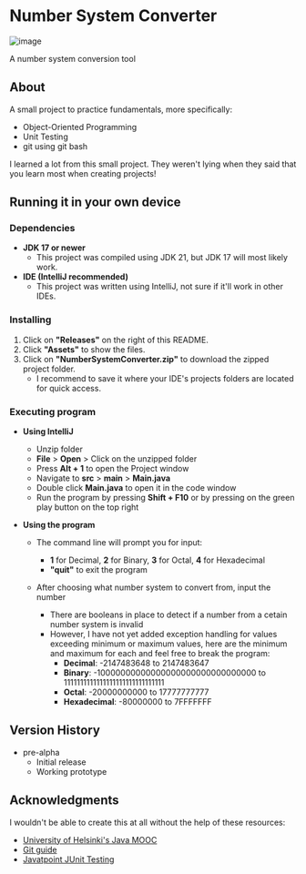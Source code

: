 # Number System Converter

![image](https://github.com/lirrnaiad/Number-System-Converter/assets/99702949/1047eb50-05db-43ff-8944-8e7afc6772e7)

A number system conversion tool

## About

A small project to practice fundamentals, more specifically:
* Object-Oriented Programming
* Unit Testing
* git using git bash

I learned a lot from this small project. They weren't lying when they said that you learn most when creating projects!

## Running it in your own device

### Dependencies

* **JDK 17 or newer**
  * This project was compiled using JDK 21, but JDK 17 will most likely work.
* **IDE (IntelliJ recommended)**
  * This project was written using IntelliJ, not sure if it'll work in other IDEs.

### Installing

1. Click on **"Releases"** on the right of this README.
2. Click **"Assets"** to show the files.
3. Click on **"NumberSystemConverter.zip"** to download the zipped project folder. 
   * I recommend to save it where your IDE's projects folders are located for quick access.

### Executing program
  * **Using IntelliJ**
      * Unzip folder
      * **File** > **Open** > Click on the unzipped folder
      * Press **Alt + 1** to open the Project window
      * Navigate to **src** > **main** > **Main.java**
      * Double click **Main.java** to open it in the code window
      * Run the program by pressing **Shift + F10** or by pressing on the green play button on the top right

  * **Using the program**
      * The command line will prompt you for input:
        * **1** for Decimal, **2** for Binary, **3** for Octal, **4** for Hexadecimal
        * **"quit"** to exit the program
          
      * After choosing what number system to convert from, input the number
        * There are booleans in place to detect if a number from a cetain number system is invalid
        * However, I have not yet added exception handling for values exceeding minimum or maximum values, here are the minimum and maximum for each and feel free to break the program:
          * **Decimal**: -2147483648 to 2147483647
          * **Binary**: -10000000000000000000000000000000 to 1111111111111111111111111111111
          * **Octal**: -20000000000 to 17777777777
          * **Hexadecimal**: -80000000 to 7FFFFFFF


## Version History

* pre-alpha
    * Initial release
    * Working prototype

## Acknowledgments

I wouldn't be able to create this at all without the help of these resources:
  * [University of Helsinki's Java MOOC](https://java-programming.mooc.fi/)
  * [Git guide](https://rogerdudler.github.io/git-guide/)
  * [Javatpoint JUnit Testing](https://www.javatpoint.com/junit-tutorial)
